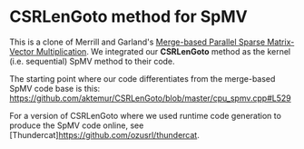 # CSRLenGoto method for SpMV

This is a clone of Merrill and Garland's
[Merge-based Parallel Sparse Matrix-Vector Multiplication](https://github.com/dumerrill/merge-spmv).
We integrated our **CSRLenGoto** method as the kernel (i.e. sequential) SpMV method to their code.

The starting point where our code differentiates from the merge-based SpMV code base is this:
<https://github.com/aktemur/CSRLenGoto/blob/master/cpu_spmv.cpp#L529>

For a version of CSRLenGoto where we used runtime code generation to
produce the SpMV code online, see [Thundercat]<https://github.com/ozusrl/thundercat>.
